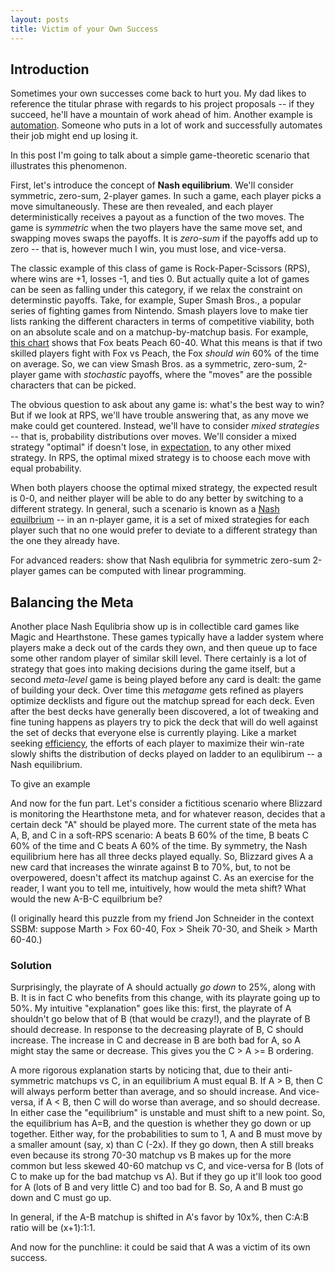 ```yaml
---
layout: posts
title: Victim of your Own Success
---
```


## Introduction

Sometimes your own successes come back to hurt you. My dad likes to reference the titular phrase with regards to his project proposals -- if they succeed, he'll have a mountain of work ahead of him. Another example is [automation](https://medium.com/the-atlantic/the-coders-programming-themselves-out-of-a-job-c8dcdd58a025). Someone who puts in a lot of work and successfully automates their job might end up losing it.

In this post I'm going to talk about a simple game-theoretic scenario that illustrates this phenomenon.

First, let's introduce the concept of **Nash equilibrium**. We'll consider symmetric, zero-sum, 2-player games. In such a game, each player picks a move simultaneously. These are then revealed, and each player deterministically receives a payout as a function of the two moves. The game is *symmetric* when the two players have the same move set, and swapping moves swaps the payoffs. It is *zero-sum* if the payoffs add up to zero -- that is, however much I win, you must lose, and vice-versa.

The classic example of this class of game is Rock-Paper-Scissors (RPS), where wins are +1, losses -1, and ties 0. But actually quite a lot of games can be seen as falling under this category, if we relax the constraint on determinstic payoffs. Take, for example, Super Smash Bros., a popular series of fighting games from Nintendo. Smash players love to make tier lists ranking the different characters in terms of competitive viability, both on an absolute scale and on a matchup-by-matchup basis. For example, [this chart](https://docs.google.com/spreadsheets/d/1uekrvvZUDFGphbZ7LAyXpyspOuqvNX7I2HZvtwAoWSQ) shows that Fox beats Peach 60-40. What this means is that if two skilled players fight with Fox vs Peach, the Fox *should win* 60% of the time on average. So, we can view Smash Bros. as a symmetric, zero-sum, 2-player game with *stochastic* payoffs, where the "moves" are the possible characters that can be picked.

The obvious question to ask about any game is: what's the best way to win? But if we look at RPS, we'll have trouble answering that, as any move we make could get countered. Instead, we'll have to consider *mixed strategies* -- that is, probability distributions over moves. We'll consider a mixed strategy "optimal" if doesn't lose, in [expectation](https://en.wikipedia.org/wiki/Expected_value), to any other mixed strategy. In RPS, the optimal mixed strategy is to choose each move with equal probability.

When both players choose the optimal mixed strategy, the expected result is 0-0, and neither player will be able to do any better by switching to a different strategy. In general, such a scenario is known as a [Nash equilbrium](https://en.wikipedia.org/wiki/Nash_equilibrium) -- in an n-player game, it is a set of mixed strategies for each player such that no one would prefer to deviate to a different strategy than the one they already have.

For advanced readers: show that Nash equlibria for symmetric zero-sum 2-player games can be computed with linear programming.

## Balancing the Meta

Another place Nash Equlibria show up is in collectible card games like Magic and Hearthstone. These games typically have a ladder system where players make a deck out of the cards they own, and then queue up to face some other random player of similar skill level. There certainly is a lot of strategy that goes into making decisions during the game itself, but a second *meta-level* game is being played before any card is dealt: the game of building your deck. Over time this *metagame* gets refined as players optimize decklists and figure out the matchup spread for each deck. Even after the best decks have generally been discovered, a lot of tweaking and fine tuning happens as players try to pick the deck that will do well against the set of decks that everyone else is currently playing. Like a market seeking [efficiency](https://en.wikipedia.org/wiki/Efficient-market_hypothesis), the efforts of each player to maximize their win-rate slowly shifts the distribution of decks played on ladder to an equlibirum -- a Nash equilibrium.

To give an example

And now for the fun part. Let's consider a fictitious scenario where Blizzard is monitoring the Hearthstone meta, and for whatever reason, decides that a certain deck "A" should be played more. The current state of the meta has A, B, and C in a soft-RPS scenario: A beats B 60% of the time, B beats C 60% of the time and C beats A 60% of the time. By symmetry, the Nash equilibrium here has all three decks played equally. So, Blizzard gives A a new card that increases the winrate against B to 70%, but, to not be overpowered, doesn't affect its matchup against C. As an exercise for the reader, I want you to tell me, intuitively, how would the meta shift? What would the new A-B-C equilbrium be?

(I originally heard this puzzle from my friend Jon Schneider in the context SSBM: suppose Marth > Fox 60-40, Fox > Sheik 70-30, and Sheik > Marth 60-40.)

### Solution

Surprisingly, the playrate of A should actually *go down* to 25%, along with B. It is in fact C who benefits from this change, with its playrate going up to 50%. My intuitive "explanation" goes like this: first, the playrate of A shouldn't go below that of B (that would be crazy!), and the playrate of B should decrease. In response to the decreasing playrate of B, C should increase. The increase in C and decrease in B are both bad for A, so A might stay the same or decrease. This gives you the C > A >= B ordering.

A more rigorous explanation starts by noticing that, due to their anti-symmetric matchups vs C, in an equilibrium A must equal B. If A > B, then C will always perform better than average, and so should increase. And vice-versa, if A &lt; B, then C will do worse than average, and so should decrease. In either case the "equilibrium" is unstable and must shift to a new point. So, the equilibrium has A=B, and the question is whether they go down or up together. Either way, for the probabilities to sum to 1, A and B must move by a smaller amount (say, x) than C (-2x). If they go down, then A still breaks even because its strong 70-30 matchup vs B makes up for the more common but less skewed 40-60 matchup vs C, and vice-versa for B (lots of C to make up for the bad matchup vs A). But if they go up it'll look too good for A (lots of B and very little C) and too bad for B. So, A and B must go down and C must go up.

In general, if the A-B matchup is shifted in A's favor by 10x%, then C:A:B ratio will be (x+1):1:1.

And now for the punchline: it could be said that A was a victim of its own success.

